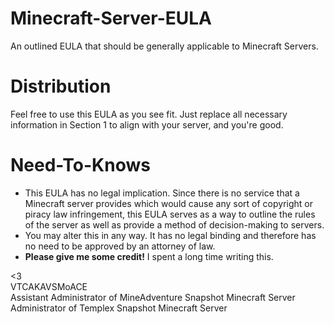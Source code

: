 # Minecraft-Server-EULA
An outlined EULA that should be generally applicable to Minecraft Servers.

# Distribution
Feel free to use this EULA as you see fit. Just replace all necessary information in Section 1 to align with your server, and you're good.

# Need-To-Knows
- This EULA has no legal implication. Since there is no service that a Minecraft server provides which would cause any sort of copyright or piracy law infringement, this EULA serves as a way to outline the rules of the server as well as provide a method of decision-making to servers.
- You may alter this in any way. It has no legal binding and therefore has no need to be approved by an attorney of law.
- **Please give me some credit!** I spent a long time writing this.

<3  
VTCAKAVSMoACE  
Assistant Administrator of MineAdventure Snapshot Minecraft Server  
Administrator of Templex Snapshot Minecraft Server
